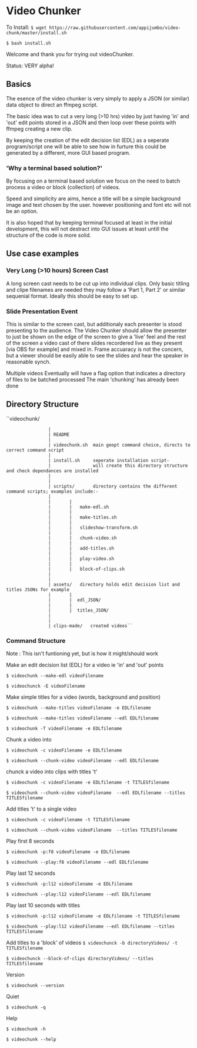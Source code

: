 # Video Chunker

To Install:
``$ wget https://raw.githubusercontent.com/appijumbo/video-chunk/master/install.sh``

``$ bash install.sh``

Welcome and thank you for trying out videoChunker.

Status: VERY alpha!

## Basics

The esence of the video chunker is very simply to apply a JSON (or similar) data object to direct an ffmpeg script.

The basic idea was to cut a very long (>10 hrs) video by just having 'in' and 'out' edit points stored in a JSON and then loop over these points with ffmpeg creating a new clip.

By keeping the creation of the edit decision list (EDL) as a seperate program/script one will be able to see how in furture this could be generated by a different, more GUI based program.

### 'Why a terminal based solution?'

By focusing on a terminal based solution we focus on the need to batch process a video or block (collection) of videos.

Speed and simplicity are aims, hence a title will be a simple background image and text chosen by the user. however positioning and font etc will not be an option.

It is also hoped that by keeping terminal focused at least in the initial development, this will not destract into GUI issues at least untill the structure of the code is more solid.

## Use case examples

### Very Long (>10 hours) Screen Cast

A long screen cast needs to be cut up into individual clips.
Only basic titling and clipe filenames are needed they may follow a 'Part 1, Part 2'
or similar sequenial format. Ideally this should be easy to set up.

### Slide Presentation Event

This is similar to the screen cast, but additionaly each presenter is stood presenting to
the audience. The Video Chunker should allow the presenter to just be shown on the edge
of the screen to give a 'live' feel and the rest of the screen a video cast of there slides
recordered live as they present [via OBS for example] and mixed in.
Frame accuaracy is not the concern, but a viewer should be easily able to see the slides and hear the speaker in reasonable synch.

Multiple videos
Eventually will have a flag option that indicates a directory of files to be batched processed
The main 'chunking' has already been done

## Directory Structure

``videochunk/

                    |
                    | README
                    |
                    | videochunk.sh  main geopt command choice, directs to correct command script
                    |
                    | install.sh     seperate installation script-
                    |                will create this directory structure and check dependances are installed
                    |
                    |
                    | scripts/       directory contains the different command scripts; examples include:-
                    |
                    |       |
                    |       |   make-edl.sh
                    |       |
                    |       |   make-titles.sh
                    |       |
                    |       |   slideshow-transform.sh
                    |       |
                    |       |   chunk-video.sh
                    |       |
                    |       |   add-titles.sh
                    |       |
                    |       |   play-video.sh
                    |       |
                    |       |   block-of-clips.sh
                    |
                    |
                    | assets/   directory holds edit decision list and titles JSONs for example
                    |       |
                    |       |  edl_JSON/
                    |       |
                    |       |  titles_JSON/
                    |
                    |
                    | clips-made/   created videos``

### Command Structure

Note : This isn't funtioning yet, but is how it might/should work

Make an edit decision list (EDL) for a video ie 'in' and 'out' points

``$ videochunk --make-edl videoFilename``

``$ videochunck -E videoFilename``

Make simple titles for a video (words, background and position)

``$ videochunk --make-titles videoFilename -e EDLfilename``

``$ videochunk --make-titles videoFilename --edl EDLfilename``

``$ videochunk -T videoFilename -e EDLfilename``

Chunk a video into

``$ videochunk -c videoFilename -e EDLfilename``

``$ videochunk --chunk-video videoFilename --edl EDLfilename``

chunck a video into clips with titles 't'

``$ videochunk -c videoFilename -e EDLfilename -t TITLESfilename``

``$ videochunk --chunk-video videoFilename  --edl EDLfilename --titles TITLESfilename``

Add titles 't' to a single video

``$ videochunk -c videoFilename -t TITLESfilename``

``$ videochunk --chunk-video videoFilename  --titles TITLESfilename``

Play first 8 seconds

``$ videochunk -p:f8 videoFilename -e EDLfilename``

``$ videochunk --play:f8 videoFilename --edl EDLfilename``

Play last 12 seconds

``$ videochunk -p:l12 videoFilename -e EDLfilename``

``$ videochunk --play:l12 videoFilename --edl EDLfilename``

Play last 10 seconds with titles

``$ videochunk -p:l12 videoFilename -e EDLfilename -t TITLESfilename``

``$ videochunk --play:l12 videoFilename --edl EDLfilename --titles TITLESfilename``

Add titles to a 'block' of videos
``$ videochunck -b directoryVideos/ -t TITLESfilename``

``$ videochunck --block-of-clips directoryVideos/ --titles TITLESfilename``

Version

``$ videochunk --version``

Quiet

``$ videochunk -q``

Help

``$ videochunk -h``

``$ videochunk --help``
